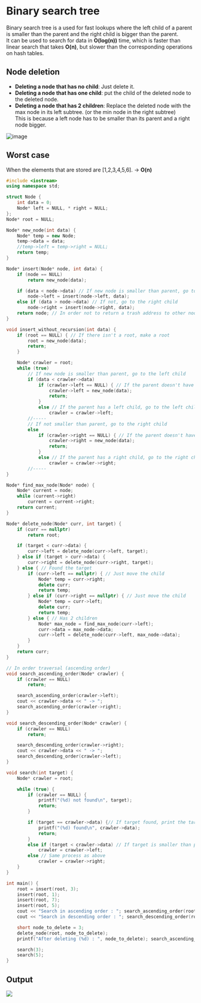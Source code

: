# Binary search tree
Binary search tree is a used for fast lookups where the left child of a parent is smaller than the parent and the right child is bigger than the parent.<br>
It can be used to search for data in **O(log(n))** time, which is faster than linear search that takes **O(n)**, but slower than the corresponding operations on hash tables.

## Node deletion
- **Deleting a node that has no child**: Just delete it.
- **Deleting a node that has one child**: put the child of the deleted node to the deleted node.
- **Deleting a node that has 2 children**: Replace the deleted node with the max node in its left subtree. (or the min node in the right subtree)<br>
This is because a left node has to be smaller than its parent and a right node bigger.

![image](https://user-images.githubusercontent.com/67142421/176267897-54f6b683-1030-4394-b91e-57225fd1f85c.png)

## Worst case
When the elements that are stored are [1,2,3,4,5,6]. -> **O(n)**

~~~C++
#include <iostream>
using namespace std;

struct Node {
	int data = 0;
	Node* left = NULL, * right = NULL;
};
Node* root = NULL;

Node* new_node(int data) {
	Node* temp = new Node;
	temp->data = data;
	//temp->left = temp->right = NULL;
	return temp;
}

Node* insert(Node* node, int data) {
	if (node == NULL)
		return new_node(data);

	if (data < node->data) // If new node is smaller than parent, go to the left child
		node->left = insert(node->left, data);
	else if (data > node->data) // If not, go to the right child
		node->right = insert(node->right, data);
	return node; // In order not to return a trash address to other nodes that have been visited.
}

void insert_without_recursion(int data) {
	if (root == NULL) { // If there isn't a root, make a root
		root = new_node(data);
		return;
	}

	Node* crawler = root;
	while (true)
		// If new node is smaller than parent, go to the left child
		if (data < crawler->data)
			if (crawler->left == NULL) { // If the parent doesn't have a left child, insert in the left child
				crawler->left = new_node(data);
				return;
			}
			else // If the parent has a left child, go to the left child to get to the destination
				crawler = crawler->left;
		//-----
		// If not smaller than parent, go to the right child
		else
			if (crawler->right == NULL) { // If the parent doesn't have a right child, insert in the right child
				crawler->right = new_node(data);
				return;
			}
			else // If the parent has a right child, go to the right child to get to the destination
				crawler = crawler->right;
		//-----
}

Node* find_max_node(Node* node) {
    Node* current = node;
    while (current->right)
        current = current->right;
    return current;
}

Node* delete_node(Node* curr, int target) {
    if (curr == nullptr)
        return root;

    if (target < curr->data) {
        curr->left = delete_node(curr->left, target);
    } else if (target > curr->data) {
        curr->right = delete_node(curr->right, target);
    } else { // Found the target
        if (curr->left == nullptr) { // Just move the child
            Node* temp = curr->right;
            delete curr;
            return temp;
        } else if (curr->right == nullptr) { // Just move the child
            Node* temp = curr->left;
            delete curr;
            return temp;
        } else { // Has 2 children
            Node* max_node = find_max_node(curr->left);
            curr->data = max_node->data;
            curr->left = delete_node(curr->left, max_node->data);
        }
    }
    return curr;
}

// In order traversal (ascending order)
void search_ascending_order(Node* crawler) {
	if (crawler == NULL)
		return;

	search_ascending_order(crawler->left);
	cout << crawler->data << " -> ";
	search_ascending_order(crawler->right);
}

void search_descending_order(Node* crawler) {
	if (crawler == NULL)
		return;

	search_descending_order(crawler->right);
	cout << crawler->data << " -> ";
	search_descending_order(crawler->left);
}

void search(int target) {
	Node* crawler = root;

	while (true) {
		if (crawler == NULL) {
			printf("(%d) not found\n", target);
			return;
		}

		if (target == crawler->data) {// If target found, print the target
			printf("(%d) found\n", crawler->data);
			return;
		}
		else if (target < crawler->data) // If target is smaller than parent, search to the left to find the target
			crawler = crawler->left;
		else // Same process as above
			crawler = crawler->right;
	}
}

int main() {
	root = insert(root, 3);
	insert(root, 1);
	insert(root, 7);
	insert(root, 5);
	cout << "Search in ascending order : "; search_ascending_order(root); cout << "\n";
	cout << "Search in descending order : "; search_descending_order(root); cout << "\n";

	short node_to_delete = 3;
	delete_node(root, node_to_delete);
	printf("After deleting (%d) : ", node_to_delete); search_ascending_order(root); cout << "\n";

	search(3);
	search(5);
}
~~~
## Output
<img src="https://user-images.githubusercontent.com/67142421/148778914-a7f42d34-addd-4c75-a6df-3638c62bb195.png">


